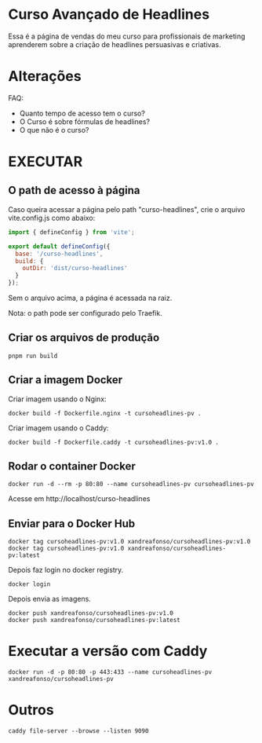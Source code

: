 # Curso Avançado de Headlines

Essa é a página de vendas do meu curso para profissionais de marketing aprenderem sobre a criação de headlines persuasivas e criativas.

# Alterações

FAQ:
- Quanto tempo de acesso tem o curso?
- O Curso é sobre fórmulas de headlines?
- O que não é o curso?


# EXECUTAR

## O path de acesso à página

Caso queira acessar a página pelo path "curso-headlines", crie o arquivo vite.config.js como abaixo:

```javascript
import { defineConfig } from 'vite';

export default defineConfig({
  base: '/curso-headlines',
  build: {
    outDir: 'dist/curso-headlines'
  }
});
```

Sem o arquivo acima, a página é acessada na raiz.

Nota: o path pode ser configurado pelo Traefik.

## Criar os arquivos de produção

```shell
pnpm run build
```

## Criar a imagem Docker

Criar imagem usando o Nginx:

```shell
docker build -f Dockerfile.nginx -t cursoheadlines-pv .
```

Criar imagem usando o Caddy:

```shell
docker build -f Dockerfile.caddy -t cursoheadlines-pv:v1.0 .
```

## Rodar o container Docker

```shell
docker run -d --rm -p 80:80 --name cursoheadlines-pv cursoheadlines-pv
```

Acesse em http://localhost/curso-headlines

## Enviar para o Docker Hub

```shell
docker tag cursoheadlines-pv:v1.0 xandreafonso/cursoheadlines-pv:v1.0
docker tag cursoheadlines-pv:v1.0 xandreafonso/cursoheadlines-pv:latest
```

Depois faz login no docker registry.

```shell
docker login
```

Depois envia as imagens.

```shell
docker push xandreafonso/cursoheadlines-pv:v1.0
docker push xandreafonso/cursoheadlines-pv:latest
```

# Executar a versão com Caddy

```shell
docker run -d -p 80:80 -p 443:433 --name cursoheadlines-pv xandreafonso/cursoheadlines-pv
```

# Outros

```shell
caddy file-server --browse --listen 9090
```